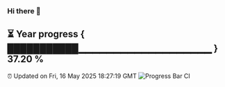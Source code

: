 ### Hi there 👋
⏳ Year progress { ███████████▁▁▁▁▁▁▁▁▁▁▁▁▁▁▁▁▁▁▁ } 37.20 %
---
⏰ Updated on Fri, 16 May 2025 18:27:19 GMT
![Progress Bar CI](https://github.com/liununu/liununu/workflows/Progress%20Bar%20CI/badge.svg)
